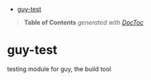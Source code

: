 

- [guy-test](#guy-test)

> **Table of Contents**  *generated with [DocToc](http://doctoc.herokuapp.com/)*


# guy-test
testing module for guy, the build tool
